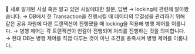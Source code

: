 

🍎 새로 알게된 사실 혹은 알고 있던 사실에대한 질문, 답변
→ locking에 관련해 알아봤습니다.
→ DB에서 한 Transaction을 진행시킬 때 데이터의 무결성을 관리하기 위해 같은 공유 자원에 다른 트랜잭션이 진행됐을 때 locking을 적용해 병행 제어를 이룹니다.
→ 병행 제어는 각 트랜잭션이 번갈아 진행되어 처리를 진행하는 것을 의미합니다.
→ 현대 DB는 병행 제어를 직접 다루는 것이 아닌 조건을 충족시켜 병행 제어를 이룹니다.
